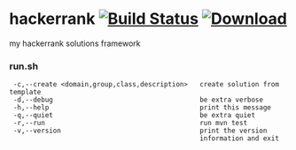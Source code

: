 # hackerrank [![Build Status](https://travis-ci.org/amarcinkowski/hackerrank.svg?branch=master)](https://travis-ci.org/amarcinkowski/hackerrank) [ ![Download](https://api.bintray.com/packages/amarcinkowski/amarcinkowski-repo/fastxpathaccess/images/download.svg) ](https://bintray.com/amarcinkowski/amarcinkowski-repo/fastxpathaccess/_latestVersion)
my hackerrank solutions framework

### run.sh

```
 -c,--create <domain,group,class,description>   create solution from template
 -d,--debug                                     be extra verbose
 -h,--help                                      print this message
 -q,--quiet                                     be extra quiet
 -r,--run                                       run mvn test
 -v,--version                                   print the version
                                                information and exit
```
